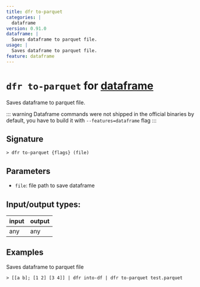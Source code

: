 ```yaml
---
title: dfr to-parquet
categories: |
  dataframe
version: 0.91.0
dataframe: |
  Saves dataframe to parquet file.
usage: |
  Saves dataframe to parquet file.
feature: dataframe
---
```

<!-- This file is automatically generated. Please edit the command in https://github.com/nushell/nushell instead. -->

# `dfr to-parquet` for [dataframe](/commands/categories/dataframe.md)

<div class='command-title'>Saves dataframe to parquet file.</div>

::: warning
Dataframe commands were not shipped in the official binaries by default, you have to build it with `--features=dataframe` flag
:::

## Signature

```> dfr to-parquet {flags} (file)```

## Parameters

 -  `file`: file path to save dataframe


## Input/output types:

| input | output |
| ----- | ------ |
| any   | any    |

## Examples

Saves dataframe to parquet file
```nu
> [[a b]; [1 2] [3 4]] | dfr into-df | dfr to-parquet test.parquet

```
